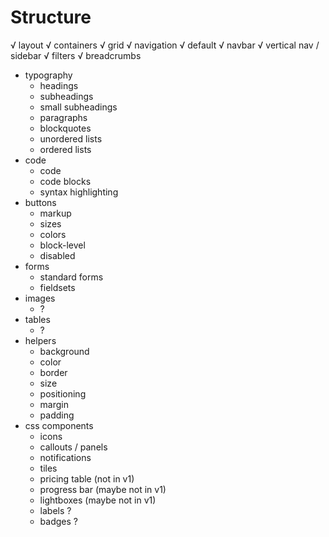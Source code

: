 # Structure

√ layout
    √ containers
    √ grid
√ navigation
    √ default
    √ navbar
    √ vertical nav / sidebar
    √ filters
    √ breadcrumbs
* typography
    * headings
    * subheadings
    * small subheadings
    * paragraphs
    * blockquotes
    * unordered lists
    * ordered lists
* code
    * code
    * code blocks
    * syntax highlighting
* buttons
    * markup
    * sizes
    * colors
    * block-level
    * disabled
* forms
    * standard forms
    * fieldsets
* images
    * ?
* tables
    * ?
* helpers
    * background
    * color
    * border
    * size
    * positioning
    * margin
    * padding
* css components
    * icons
    * callouts / panels
    * notifications
    * tiles
    * pricing table (not in v1)
    * progress bar (maybe not in v1)
    * lightboxes (maybe not in v1)
    * labels ?
    * badges ?